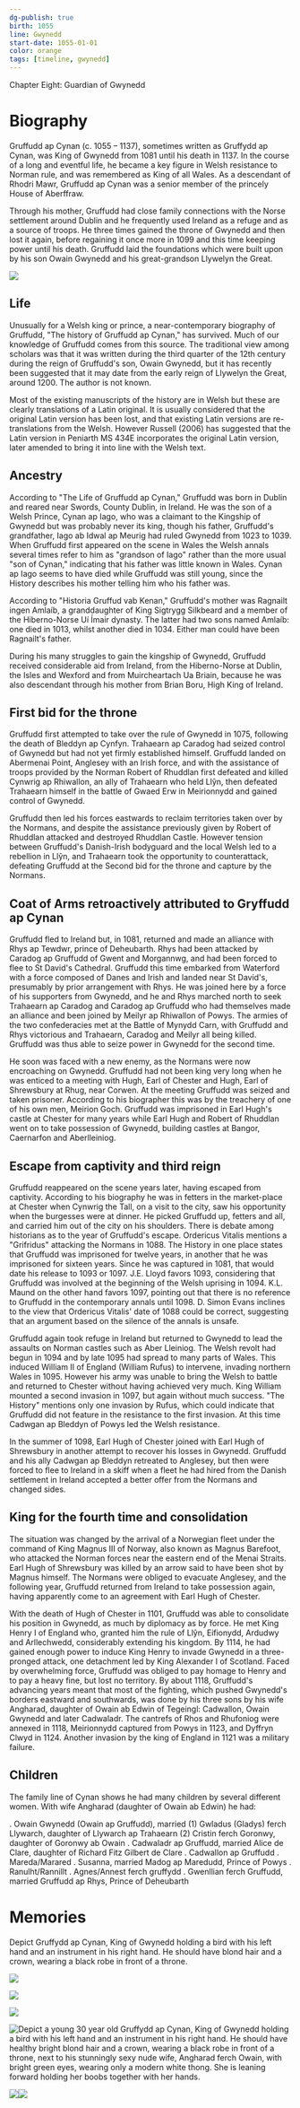 ```yaml
---
dg-publish: true
birth: 1055
line: Gwynedd
start-date: 1055-01-01
color: orange
tags: [timeline, gwynedd]
---
```

<span
	  class='ob-timelines' 
	  data-img = 'https://i.imgur.com/9bJHgKb.jpeg'>
	  Chapter Eight: Guardian of Gwynedd 
</span>

# Biography

Gruffudd ap Cynan (c. 1055 – 1137), sometimes written as Gruffydd ap Cynan, was King of Gwynedd from 1081 until his death in 1137. In the course of a long and eventful life, he became a key figure in Welsh resistance to Norman rule, and was remembered as King of all Wales. As a descendant of Rhodri Mawr, Gruffudd ap Cynan was a senior member of the princely House of Aberffraw.

Through his mother, Gruffudd had close family connections with the Norse settlement around Dublin and he frequently used Ireland as a refuge and as a source of troops. He three times gained the throne of Gwynedd and then lost it again, before regaining it once more in 1099 and this time keeping power until his death. Gruffudd laid the foundations which were built upon by his son Owain Gwynedd and his great-grandson Llywelyn the Great.

![](https://i.imgur.com/9bJHgKb.jpeg)

## Life
Unusually for a Welsh king or prince, a near-contemporary biography of Gruffudd, "The history of Gruffudd ap Cynan," has survived. Much of our knowledge of Gruffudd comes from this source. The traditional view among scholars was that it was written during the third quarter of the 12th century during the reign of Gruffudd's son, Owain Gwynedd, but it has recently been suggested that it may date from the early reign of Llywelyn the Great, around 1200. The author is not known.

Most of the existing manuscripts of the history are in Welsh but these are clearly translations of a Latin original. It is usually considered that the original Latin version has been lost, and that existing Latin versions are re-translations from the Welsh. However Russell (2006) has suggested that the Latin version in Peniarth MS 434E incorporates the original Latin version, later amended to bring it into line with the Welsh text.

## Ancestry
According to "The Life of Gruffudd ap Cynan," Gruffudd was born in Dublin and reared near Swords, County Dublin, in Ireland. He was the son of a Welsh Prince, Cynan ap Iago, who was a claimant to the Kingship of Gwynedd but was probably never its king, though his father, Gruffudd's grandfather, Iago ab Idwal ap Meurig had ruled Gwynedd from 1023 to 1039. When Gruffudd first appeared on the scene in Wales the Welsh annals several times refer to him as "grandson of Iago" rather than the more usual "son of Cynan," indicating that his father was little known in Wales. Cynan ap Iago seems to have died while Gruffudd was still young, since the History describes his mother telling him who his father was.

According to "Historia Gruffud vab Kenan," Gruffudd's mother was Ragnailt ingen Amlaíb, a granddaughter of King Sigtrygg Silkbeard and a member of the Hiberno-Norse Uí Ímair dynasty. The latter had two sons named Amlaíb: one died in 1013, whilst another died in 1034. Either man could have been Ragnailt's father.

During his many struggles to gain the kingship of Gwynedd, Gruffudd received considerable aid from Ireland, from the Hiberno-Norse at Dublin, the Isles and Wexford and from Muircheartach Ua Briain, because he was also descendant through his mother from Brian Boru, High King of Ireland.

## First bid for the throne
Gruffudd first attempted to take over the rule of Gwynedd in 1075, following the death of Bleddyn ap Cynfyn. Trahaearn ap Caradog had seized control of Gwynedd but had not yet firmly established himself. Gruffudd landed on Abermenai Point, Anglesey with an Irish force, and with the assistance of troops provided by the Norman Robert of Rhuddlan first defeated and killed Cynwrig ap Rhiwallon, an ally of Trahaearn who held Llŷn, then defeated Trahaearn himself in the battle of Gwaed Erw in Meirionnydd and gained control of Gwynedd.

Gruffudd then led his forces eastwards to reclaim territories taken over by the Normans, and despite the assistance previously given by Robert of Rhuddlan attacked and destroyed Rhuddlan Castle. However tension between Gruffudd's Danish-Irish bodyguard and the local Welsh led to a rebellion in Llŷn, and Trahaearn took the opportunity to counterattack, defeating Gruffudd at the Second bid for the throne and capture by the Normans.

## Coat of Arms retroactively attributed to Gryffudd ap Cynan
Gruffudd fled to Ireland but, in 1081, returned and made an alliance with Rhys ap Tewdwr, prince of Deheubarth. Rhys had been attacked by Caradog ap Gruffudd of Gwent and Morgannwg, and had been forced to flee to St David's Cathedral. Gruffudd this time embarked from Waterford with a force composed of Danes and Irish and landed near St David's, presumably by prior arrangement with Rhys. He was joined here by a force of his supporters from Gwynedd, and he and Rhys marched north to seek Trahaearn ap Caradog and Caradog ap Gruffudd who had themselves made an alliance and been joined by Meilyr ap Rhiwallon of Powys. The armies of the two confederacies met at the Battle of Mynydd Carn, with Gruffudd and Rhys victorious and Trahaearn, Caradog and Meilyr all being killed. Gruffudd was thus able to seize power in Gwynedd for the second time.

He soon was faced with a new enemy, as the Normans were now encroaching on Gwynedd. Gruffudd had not been king very long when he was enticed to a meeting with Hugh, Earl of Chester and Hugh, Earl of Shrewsbury at Rhug, near Corwen. At the meeting Gruffudd was seized and taken prisoner. According to his biographer this was by the treachery of one of his own men, Meirion Goch. Gruffudd was imprisoned in Earl Hugh's castle at Chester for many years while Earl Hugh and Robert of Rhuddlan went on to take possession of Gwynedd, building castles at Bangor, Caernarfon and Aberlleiniog.

## Escape from captivity and third reign
Gruffudd reappeared on the scene years later, having escaped from captivity. According to his biography he was in fetters in the market-place at Chester when Cynwrig the Tall, on a visit to the city, saw his opportunity when the burgesses were at dinner. He picked Gruffudd up, fetters and all, and carried him out of the city on his shoulders. There is debate among historians as to the year of Gruffudd's escape. Ordericus Vitalis mentions a "Grifridus" attacking the Normans in 1088. The History in one place states that Gruffudd was imprisoned for twelve years, in another that he was imprisoned for sixteen years. Since he was captured in 1081, that would date his release to 1093 or 1097. J.E. Lloyd favors 1093, considering that Gruffudd was involved at the beginning of the Welsh uprising in 1094. K.L. Maund on the other hand favors 1097, pointing out that there is no reference to Gruffudd in the contemporary annals until 1098. D. Simon Evans inclines to the view that Ordericus Vitalis' date of 1088 could be correct, suggesting that an argument based on the silence of the annals is unsafe.

Gruffudd again took refuge in Ireland but returned to Gwynedd to lead the assaults on Norman castles such as Aber Lleiniog. The Welsh revolt had begun in 1094 and by late 1095 had spread to many parts of Wales. This induced William II of England (William Rufus) to intervene, invading northern Wales in 1095. However his army was unable to bring the Welsh to battle and returned to Chester without having achieved very much. King William mounted a second invasion in 1097, but again without much success. "The History" mentions only one invasion by Rufus, which could indicate that Gruffudd did not feature in the resistance to the first invasion. At this time Cadwgan ap Bleddyn of Powys led the Welsh resistance.

In the summer of 1098, Earl Hugh of Chester joined with Earl Hugh of Shrewsbury in another attempt to recover his losses in Gwynedd. Gruffudd and his ally Cadwgan ap Bleddyn retreated to Anglesey, but  then were forced to flee to Ireland in a skiff when a fleet he had hired from the Danish settlement in Ireland accepted a better offer from the Normans and changed sides.

## King for the fourth time and consolidation
The situation was changed by the arrival of a Norwegian fleet under the command of King Magnus III of Norway, also known as Magnus Barefoot, who attacked the Norman forces near the eastern end of the Menai Straits. Earl Hugh of Shrewsbury was killed by an arrow said to have been shot by Magnus himself. The Normans were obliged to evacuate Anglesey, and the following year, Gruffudd returned from Ireland to take possession again, having apparently come to an agreement with Earl Hugh of Chester.

With the death of Hugh of Chester in 1101, Gruffudd was able to consolidate his position in Gwynedd, as much by diplomacy as by force. He met King Henry I of England who, granted him the rule of Llŷn, Eifionydd, Ardudwy and Arllechwedd, considerably extending his kingdom. By 1114, he had gained enough power to induce King Henry to invade Gwynedd in a three-pronged attack, one detachment led by King Alexander I of Scotland. Faced by overwhelming force, Gruffudd was obliged to pay homage to Henry and to pay a heavy fine, but lost no territory. By about 1118, Gruffudd's advancing years meant that most of the fighting, which pushed Gwynedd's borders eastward and southwards, was done by his three sons by his wife Angharad, daughter of Owain ab Edwin of Tegeingl: Cadwallon, Owain Gwynedd and later Cadwaladr. The cantrefs of Rhos and Rhufoniog were annexed in 1118, Meirionnydd captured from Powys in 1123, and Dyffryn Clwyd in 1124. Another invasion by the king of England in 1121 was a military failure.

## Children
The family line of Cynan shows he had many children by several different women. With wife Angharad (daughter of Owain ab Edwin) he had:

. Owain Gwynedd (Owain ap Gruffudd), married (1) Gwladus (Gladys) ferch Llywarch, daughter of Llywarch ap Trahaearn (2) Cristin ferch Goronwy, daughter of Goronwy ab Owain
. Cadwaladr ap Gruffudd, married Alice de Clare, daughter of Richard Fitz Gilbert de Clare
. Cadwallon ap Gruffudd
. Mareda/Marared
. Susanna, married Madog ap Maredudd, Prince of Powys
. Ranulht/Rannillt
. Agnes/Annest ferch gruffydd
. Gwenllian ferch Gruffudd, married Gruffudd ap Rhys, Prince of Deheubarth

# Memories

Depict Gruffydd ap Cynan, King of Gwynedd holding a bird with his left hand and an instrument in his right hand. He should have blond hair and a crown, wearing a black robe in front of a throne.

![](https://i.imgur.com/UxyIaZf.jpeg)

![](https://i.imgur.com/cxRzmku.jpeg)


![](https://i.imgur.com/Go8tdXR.jpeg)

![Depict a young 30 year old Gruffydd ap Cynan, King of Gwynedd holding a bird with his left hand and an instrument in his right hand. He should have healthy bright blond hair and a crown, wearing a black robe in front of a throne, next to his stunningly sexy nude wife, Angharad ferch Owain, with bright green eyes, wearing only a modern white thong. She is leaning forward holding her boobs together with her hands.](https://i.imgur.com/Y4I2lb8.jpeg)

![](https://sg30p0.familysearch.org/service/records/storage/dascloud/patron/v2/TH-7713-117921-224-90/thumbMobile.jpg?ctx=ArtCtxPublic&session=p0-il7YLF2tGr_.JSxCdPcpQj6)![](https://i.imgur.com/aYhTP36.png)
